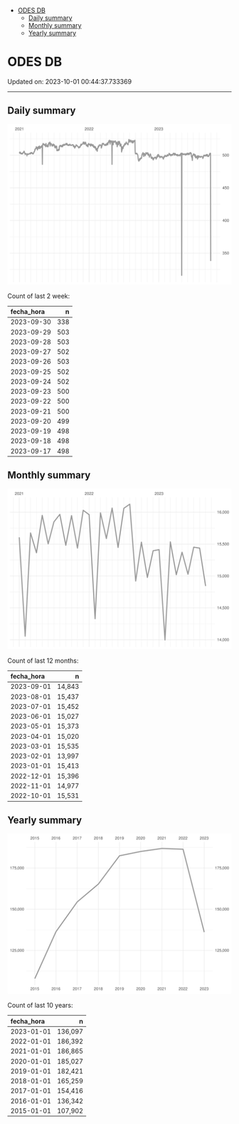 
  - [ODES DB](#odes-db)
      - [Daily summary](#daily-summary)
      - [Monthly summary](#monthly-summary)
      - [Yearly summary](#yearly-summary)

# ODES DB

Updated on: 2023-10-01 00:44:37.733369

-----

## Daily summary

![](figures/unnamed-chunk-2-1.svg)<!-- -->

Count of last 2 week:

| fecha\_hora |   n |
| :---------- | --: |
| 2023-09-30  | 338 |
| 2023-09-29  | 503 |
| 2023-09-28  | 503 |
| 2023-09-27  | 502 |
| 2023-09-26  | 503 |
| 2023-09-25  | 502 |
| 2023-09-24  | 502 |
| 2023-09-23  | 500 |
| 2023-09-22  | 500 |
| 2023-09-21  | 500 |
| 2023-09-20  | 499 |
| 2023-09-19  | 498 |
| 2023-09-18  | 498 |
| 2023-09-17  | 498 |

## Monthly summary

![](figures/unnamed-chunk-4-1.svg)<!-- -->

Count of last 12 months:

| fecha\_hora |      n |
| :---------- | -----: |
| 2023-09-01  | 14,843 |
| 2023-08-01  | 15,437 |
| 2023-07-01  | 15,452 |
| 2023-06-01  | 15,027 |
| 2023-05-01  | 15,373 |
| 2023-04-01  | 15,020 |
| 2023-03-01  | 15,535 |
| 2023-02-01  | 13,997 |
| 2023-01-01  | 15,413 |
| 2022-12-01  | 15,396 |
| 2022-11-01  | 14,977 |
| 2022-10-01  | 15,531 |

## Yearly summary

![](figures/unnamed-chunk-6-1.svg)<!-- -->

Count of last 10 years:

| fecha\_hora |       n |
| :---------- | ------: |
| 2023-01-01  | 136,097 |
| 2022-01-01  | 186,392 |
| 2021-01-01  | 186,865 |
| 2020-01-01  | 185,027 |
| 2019-01-01  | 182,421 |
| 2018-01-01  | 165,259 |
| 2017-01-01  | 154,416 |
| 2016-01-01  | 136,342 |
| 2015-01-01  | 107,902 |
